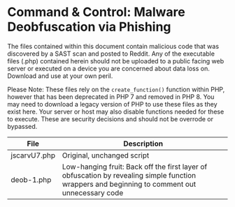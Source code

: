 # Command & Control: Malware Deobfuscation via Phishing

The files contained within this document contain malicious code that was discovered by a SAST scan and posted to Reddit. Any of the executable files (.php) contained herein should not be uploaded to a public facing web server or executed on a device you are concerned about data loss on. Download and use at your own peril.

Please Note: These files rely on the `create_function()` function within PHP, however that has been deprecated in PHP 7 and removed in PHP 8. You may need to download a legacy version of PHP to use these files as they exist here. Your server or host may also disable functions needed for these to execute. These are security decisions and should not be overrode or bypassed.


 File | Description
 --- | ---
 jscarvU7.php | Original, unchanged script
 deob-1.php | Low-hanging fruit: Back off the first layer of obfuscation by revealing simple function wrappers and beginning to comment out unnecessary code
 
 
